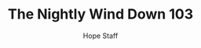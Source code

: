 ---
image: /assets/img/nwd/103_nwd_john_1_12_nlt.png
title: The Nightly Wind Down 103
number: 103
categories:
  - The Nightly Wind Down
author: Hope Staff
notes: The Nightly Wind Down 103
embed: >-
  EMBED_GOES_HERE
transcript: >-
  SOME LINES OF TEXT START HERE
---